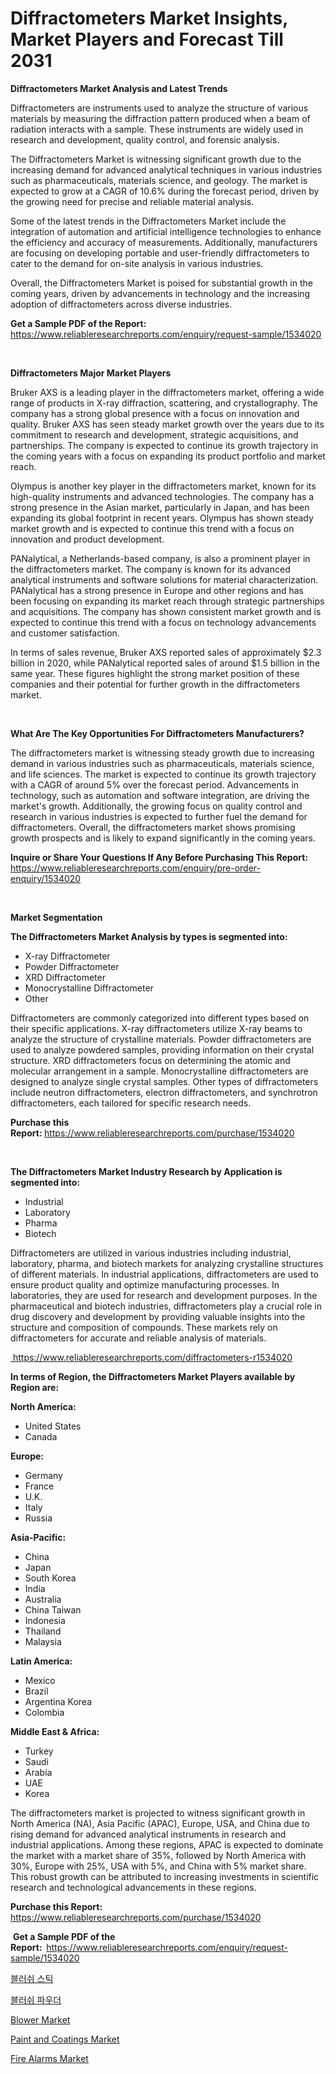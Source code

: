 <p><h1>Diffractometers Market Insights, Market Players and Forecast Till 2031</h1></p><p><strong>Diffractometers Market Analysis and Latest Trends</strong></p>
<p><p>Diffractometers are instruments used to analyze the structure of various materials by measuring the diffraction pattern produced when a beam of radiation interacts with a sample. These instruments are widely used in research and development, quality control, and forensic analysis.</p><p>The Diffractometers Market is witnessing significant growth due to the increasing demand for advanced analytical techniques in various industries such as pharmaceuticals, materials science, and geology. The market is expected to grow at a CAGR of 10.6% during the forecast period, driven by the growing need for precise and reliable material analysis.</p><p>Some of the latest trends in the Diffractometers Market include the integration of automation and artificial intelligence technologies to enhance the efficiency and accuracy of measurements. Additionally, manufacturers are focusing on developing portable and user-friendly diffractometers to cater to the demand for on-site analysis in various industries.</p><p>Overall, the Diffractometers Market is poised for substantial growth in the coming years, driven by advancements in technology and the increasing adoption of diffractometers across diverse industries.</p></p>
<p><strong>Get a Sample PDF of the Report:&nbsp;</strong> <a href="https://www.reliableresearchreports.com/enquiry/request-sample/1534020">https://www.reliableresearchreports.com/enquiry/request-sample/1534020</a></p>
<p>&nbsp;</p>
<p><strong>Diffractometers Major Market Players</strong></p>
<p><p>Bruker AXS is a leading player in the diffractometers market, offering a wide range of products in X-ray diffraction, scattering, and crystallography. The company has a strong global presence with a focus on innovation and quality. Bruker AXS has seen steady market growth over the years due to its commitment to research and development, strategic acquisitions, and partnerships. The company is expected to continue its growth trajectory in the coming years with a focus on expanding its product portfolio and market reach.</p><p>Olympus is another key player in the diffractometers market, known for its high-quality instruments and advanced technologies. The company has a strong presence in the Asian market, particularly in Japan, and has been expanding its global footprint in recent years. Olympus has shown steady market growth and is expected to continue this trend with a focus on innovation and product development.</p><p>PANalytical, a Netherlands-based company, is also a prominent player in the diffractometers market. The company is known for its advanced analytical instruments and software solutions for material characterization. PANalytical has a strong presence in Europe and other regions and has been focusing on expanding its market reach through strategic partnerships and acquisitions. The company has shown consistent market growth and is expected to continue this trend with a focus on technology advancements and customer satisfaction.</p><p>In terms of sales revenue, Bruker AXS reported sales of approximately $2.3 billion in 2020, while PANalytical reported sales of around $1.5 billion in the same year. These figures highlight the strong market position of these companies and their potential for further growth in the diffractometers market.</p></p>
<p>&nbsp;</p>
<p><strong>What Are The Key Opportunities For Diffractometers Manufacturers?</strong></p>
<p><p>The diffractometers market is witnessing steady growth due to increasing demand in various industries such as pharmaceuticals, materials science, and life sciences. The market is expected to continue its growth trajectory with a CAGR of around 5% over the forecast period. Advancements in technology, such as automation and software integration, are driving the market's growth. Additionally, the growing focus on quality control and research in various industries is expected to further fuel the demand for diffractometers. Overall, the diffractometers market shows promising growth prospects and is likely to expand significantly in the coming years.</p></p>
<p><strong>Inquire or Share Your Questions If Any Before Purchasing This Report:</strong> <a href="https://www.reliableresearchreports.com/enquiry/pre-order-enquiry/1534020">https://www.reliableresearchreports.com/enquiry/pre-order-enquiry/1534020</a></p>
<p>&nbsp;</p>
<p><strong>Market Segmentation</strong></p>
<p><strong>The Diffractometers Market Analysis by types is segmented into:</strong></p>
<p><ul><li>X-ray Diffractometer</li><li>Powder Diffractometer</li><li>XRD Diffractometer</li><li>Monocrystalline Diffractometer</li><li>Other</li></ul></p>
<p><p>Diffractometers are commonly categorized into different types based on their specific applications. X-ray diffractometers utilize X-ray beams to analyze the structure of crystalline materials. Powder diffractometers are used to analyze powdered samples, providing information on their crystal structure. XRD diffractometers focus on determining the atomic and molecular arrangement in a sample. Monocrystalline diffractometers are designed to analyze single crystal samples. Other types of diffractometers include neutron diffractometers, electron diffractometers, and synchrotron diffractometers, each tailored for specific research needs.</p></p>
<p><strong>Purchase this Report:&nbsp;</strong><a href="https://www.reliableresearchreports.com/purchase/1534020">https://www.reliableresearchreports.com/purchase/1534020</a></p>
<p>&nbsp;</p>
<p><strong>The Diffractometers Market Industry Research by Application is segmented into:</strong></p>
<p><ul><li>Industrial</li><li>Laboratory</li><li>Pharma</li><li>Biotech</li></ul></p>
<p><p>Diffractometers are utilized in various industries including industrial, laboratory, pharma, and biotech markets for analyzing crystalline structures of different materials. In industrial applications, diffractometers are used to ensure product quality and optimize manufacturing processes. In laboratories, they are used for research and development purposes. In the pharmaceutical and biotech industries, diffractometers play a crucial role in drug discovery and development by providing valuable insights into the structure and composition of compounds. These markets rely on diffractometers for accurate and reliable analysis of materials.</p></p>
<p><a href="https://www.reliableresearchreports.com/diffractometers-r1534020">&nbsp;https://www.reliableresearchreports.com/diffractometers-r1534020</a></p>
<p><strong>In terms of Region, the Diffractometers Market Players available by Region are:</strong></p>
<p>
    <p> <strong> North America: </strong>
        <ul>
            <li>United States</li>
            <li>Canada</li>
        </ul>
        </p> 
    <p> <strong> Europe: </strong>
        <ul>
            <li>Germany</li>
            <li>France</li>
            <li>U.K.</li>
            <li>Italy</li>
            <li>Russia</li>
        </ul>
        </p> 
    <p> <strong> Asia-Pacific: </strong>
        <ul>
            <li>China</li>
            <li>Japan</li>
            <li>South Korea</li>
            <li>India</li>
            <li>Australia</li>
            <li>China Taiwan</li>
            <li>Indonesia</li>
            <li>Thailand</li>
            <li>Malaysia</li>
        </ul>
        </p> 
    <p> <strong> Latin America: </strong>
        <ul>
            <li>Mexico</li>
            <li>Brazil</li>
            <li>Argentina Korea</li>
            <li>Colombia</li>
        </ul>
        </p> 
    <p> <strong> Middle East & Africa: </strong>
        <ul>
            <li>Turkey</li>
            <li>Saudi</li>
            <li>Arabia</li>
            <li>UAE</li>
            <li>Korea</li>
        </ul>
    </p>
    </p>
<p><p>The diffractometers market is projected to witness significant growth in North America (NA), Asia Pacific (APAC), Europe, USA, and China due to rising demand for advanced analytical instruments in research and industrial applications. Among these regions, APAC is expected to dominate the market with a market share of 35%, followed by North America with 30%, Europe with 25%, USA with 5%, and China with 5% market share. This robust growth can be attributed to increasing investments in scientific research and technological advancements in these regions.</p></p>
<p><strong>Purchase this Report: </strong><a href="https://www.reliableresearchreports.com/purchase/1534020">https://www.reliableresearchreports.com/purchase/1534020</a></p>
<p>&nbsp;<strong>Get a Sample PDF of the Report:&nbsp;&nbsp;</strong><a href="https://www.reliableresearchreports.com/enquiry/request-sample/1534020">https://www.reliableresearchreports.com/enquiry/request-sample/1534020</a></p>
<p><strong></strong></p>
<p><p><a href="https://github.com/darrellockm3ytan895656/Market-Research-Report-List-1/blob/main/487188326257.md">블러쉬 스틱</a></p><p><a href="https://github.com/Penelolack456456/Market-Research-Report-List-1/blob/main/281927426256.md">블러쉬 파우더</a></p><p><a href="https://github.com/beatblasta/Market-Research-Report-List-2/blob/main/blower-market.md">Blower Market</a></p><p><a href="https://issuu.com/reportprime-2/docs/paint-and-coatings-market-size-2030.pptx">Paint and Coatings Market</a></p><p><a href="https://github.com/shotows/Market-Research-Report-List-2/blob/main/fire-alarms-market.md">Fire Alarms Market</a></p></p>